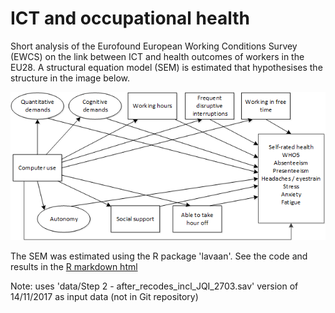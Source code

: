 # ICT and occupational health
Short analysis of the Eurofound European Working Conditions Survey (EWCS) on the link between ICT and health outcomes of workers in the EU28. A structural equation model (SEM) is estimated that hypothesises the structure in the image below. 

<img src="SEM_diagram.png" width=600>

The SEM was estimated using the R package 'lavaan'. See the code and results in the [R markdown html](http://htmlpreview.github.io/?https://raw.githubusercontent.com/mwilkens1/ICT_health_short_analysis/master/SEM.html?token=AHCPWBJOWZEI42DS62FUFK25CB7NM)

Note: uses 'data/Step 2 - after_recodes_incl_JQI_2703.sav' version of 14/11/2017 as input data (not in Git repository)
